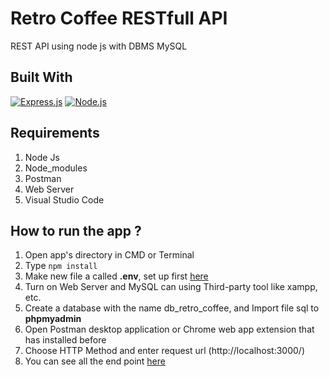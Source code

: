 # Retro Coffee RESTfull API

REST API using node js with DBMS MySQL

## Built With

[![Express.js](https://img.shields.io/badge/Express.js-4.x-orange.svg?style=rounded-square)](https://expressjs.com/en/starter/installing.html)
[![Node.js](https://img.shields.io/badge/Node.js-v.12.13-green.svg?style=rounded-square)](https://nodejs.org/)

## Requirements

1. Node Js
2. Node_modules
3. Postman
4. Web Server
5. Visual Studio Code

## How to run the app ?

1. Open app's directory in CMD or Terminal
2. Type `npm install`
3. Make new file a called **.env**, set up first [here](#set-up-env-file)
4. Turn on Web Server and MySQL can using Third-party tool like xampp, etc.
5. Create a database with the name db_retro_coffee, and Import file sql to **phpmyadmin**
6. Open Postman desktop application or Chrome web app extension that has installed before
7. Choose HTTP Method and enter request url (http://localhost:3000/)
8. You can see all the end point [here](#end-point)
